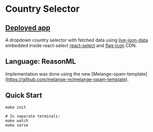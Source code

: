 # Country Selector

## [Deployed app](https://wsamuell.github.io/country-selector/)

A dropdown country selector with fetched data using [live-json-data](https://gist.githubusercontent.com/rusty-key/659db3f4566df459bd59c8a53dc9f71f/raw/4127f9550ef063121c564025f6d27dceeb279623/counties.json)
embedded inside react-select [react-select](https://github.com/JedWatson/react-select/) and [flag-icon](https://github.com/lipis/flag-icon-css) CDN.

## Language: ReasonML

Implementation was done using the new [Melange-opam-template] (https://github.com/melange-re/melange-opam-template).

## Quick Start

```shell
make init

# In separate terminals:
make watch
make serve
```
